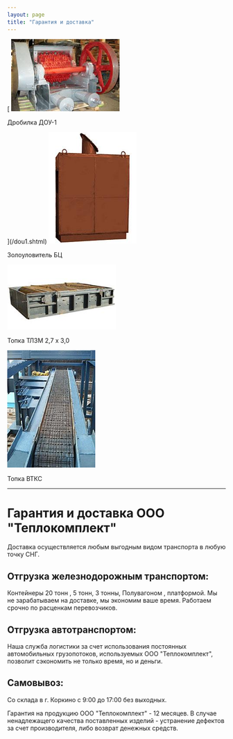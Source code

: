 ```yaml
---
layout: page
title: "Гарантия и доставка"
---
```


[ ![](/pic/drobilka_dou.jpg)

Дробилка ДОУ-1

](/dou1.shtml) ![](/pic/zlo.jpg)

Золоуловитель БЦ

![](/pic/tlzm.jpg)

Топка ТЛЗМ 2,7 х 3,0

![](/pic/topkablue.jpg)

Топка ВТКС

---


# Гарантия и доставка ООО "Теплокомплект"

Доставка осуществляется любым выгодным видом транспорта в любую точку СНГ.

## Отгрузка железнодорожным транспортом:
Контейнеры 20 тонн , 5 тонн, 3 тонны,
Полувагоном , платформой.
Мы не зарабатываем на доставке, мы экономим ваше время.
Работаем срочно по расценкам перевозчиков.

## Отгрузка автотранспортом:
Наша служба логистики за счет использования постоянных автомобильных грузопотоков, используемых ООО "Теплокомплект", позволит сэкономить не только время, но и деньги.

## Самовывоз:
Со склада в г. Коркино с 9:00 до 17:00 без выходных.

Гарантия на продукцию ООО "Теплокомплект" - 12 месяцев. В случае ненадлежащего качества поставленных изделий - устранение дефектов за счет производителя, либо возврат денежных средств.
